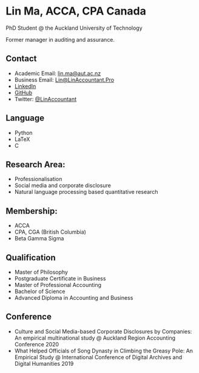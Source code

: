 # Lin Ma, ACCA, CPA Canada
PhD Student @ the Auckland University of Technology

Former manager in auditing and assurance. 

## Contact
- Academic Email: lin.ma@aut.ac.nz
- Business Email: Lin@LinAccountant.Pro
- [LinkedIn](https://www.linkedin.com/in/linacct/)
- [GitHub](https://github.com/chillylin)
- Twitter: [@LinAccountant](https://twitter.com/LinAccountant)

## Language
- Python
- LaTeX
- C

## Research Area:  
- Professionalisation
- Social media and corporate disclosure 
- Natural language processing based quantitative research

## Membership:
- ACCA
- CPA, CGA (British Columbia)
- Beta Gamma Sigma

## Qualification
- Master of Philosophy
- Postgraduate Certificate in Business
- Master of Professional Accounting
- Bachelor of Science
- Advanced Diploma in Accounting and Business

## Conference
- Culture and Social Media-based Corporate Disclosures by Companies: An empirical multinational study @ Auckland Region Accounting Conference 2020
- What Helped Officials of Song Dynasty in Climbing the Greasy Pole: An Empirical Study @ International Conference of Digital Archives and Digital Humanities 2019
